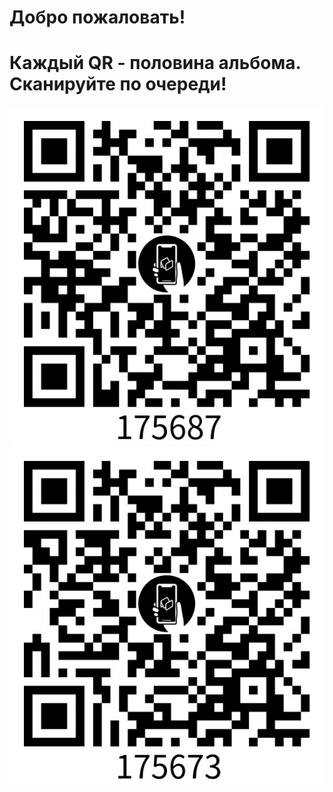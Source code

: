 # Добро пожаловать!
# Каждый QR - половина альбома. Сканируйте по очереди!
![QR1](https://raw.githubusercontent.com/dan0nchik/lit1533-albums/main/BD6C3267-C693-430D-A012-9BEA8133127A.jpeg)
![QR2](https://raw.githubusercontent.com/dan0nchik/lit1533-albums/main/CD7ACABD-761F-475B-8B59-004CD2AF8E20.jpeg)
